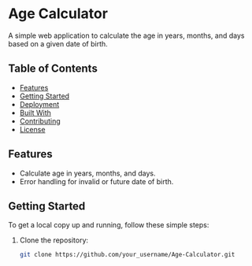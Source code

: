 # Age Calculator

A simple web application to calculate the age in years, months, and days based on a given date of birth.

## Table of Contents

- [Features](#features)
- [Getting Started](#getting-started)
- [Deployment](#deployment)
- [Built With](#built-with)
- [Contributing](#contributing)
- [License](#license)

## Features

- Calculate age in years, months, and days.
- Error handling for invalid or future date of birth.

## Getting Started

To get a local copy up and running, follow these simple steps:

1. Clone the repository:
   ```sh
   git clone https://github.com/your_username/Age-Calculator.git
